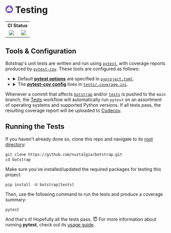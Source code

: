 # <a href="https://botstrap.rtfd.io"><img src="/docs/images/logo-48.png" width=24></a> Testing

<table>
<tr><th colspan=2>CI Status</th></tr>
<tr align="center"><td>
<a href="https://github.com/nuztalgia/botstrap/actions/workflows/tests.yml"><img src="https://img.shields.io/github/workflow/status/nuztalgia/botstrap/Tests?style=for-the-badge&logo=github&label=tests"></a>
</td><td>
<a href="https://app.codecov.io/github/nuztalgia/botstrap"><img src="https://img.shields.io/codecov/c/github/nuztalgia/botstrap?style=for-the-badge&logo=codecov&logoColor=fff"></a>
</td></tr>
</table>

## Tools & Configuration

Botstrap's unit tests are written and run using
[`pytest`](https://pypi.org/project/pytest/), with coverage reports produced by
[`pytest-cov`](https://pypi.org/project/pytest-cov/). These tools are configured as
follows:

<ul>
<li><details><summary>
Default <a href="https://docs.pytest.org/en/7.1.x/reference/reference.html#ini-options-ref"><b>pytest
options</b></a> are specified in <a href="/pyproject.toml"><code>pyproject.toml</code></a>.</summary>

https://github.com/nuztalgia/botstrap/blob/b18a9f23630fb3967d39710dfbe3639dba00b058/pyproject.toml#L50-L60

</details></li>
<li><details><summary>
The <a href="https://pytest-cov.readthedocs.io/en/latest/config.html"><b>pytest-cov
config</b></a> lives in <a href=".coverage.ini"><code>tests/.coverage.ini</code></a>.
</summary>

https://github.com/nuztalgia/botstrap/blob/b18a9f23630fb3967d39710dfbe3639dba00b058/tests/.coverage.ini#L1-L13

More details about the contents of this config file can be found in the
[documentation](https://coverage.readthedocs.io/en/latest/config.html) for
[`coverage.py`](https://pypi.org/project/coverage/), which powers `pytest-cov`.

</details>
</ul>

Whenever a commit that affects [`botstrap`](/botstrap) and/or [`tests`](.) is pushed to
the `main` branch, the
[Tests](https://github.com/nuztalgia/botstrap/actions/workflows/tests.yml) workflow will
automatically run `pytest` on an assortment of operating systems and supported Python
versions. If all tests pass, the resulting coverage report will be uploaded to
[Codecov](https://app.codecov.io/github/nuztalgia/botstrap).

## Running the Tests

If you haven't already done so, clone this repo and navigate to its
[root directory](/../../):

```
git clone https://github.com/nuztalgia/botstrap.git
cd botstrap
```

Make sure you've installed/updated the required packages for testing this project:

```
pip install -U botstrap[tests]
```

Then, use the following command to run the tests and produce a coverage summary:

```
pytest
```

And that's it! Hopefully all the tests pass. :innocent: For more information about
running **pytest**, check out its
[usage guide](https://docs.pytest.org/en/latest/how-to/usage.html).
